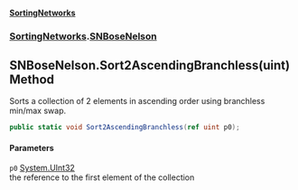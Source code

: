 #### [SortingNetworks](./index.md 'index')
### [SortingNetworks](./SortingNetworks.md 'SortingNetworks').[SNBoseNelson](./SortingNetworks-SNBoseNelson.md 'SortingNetworks.SNBoseNelson')
## SNBoseNelson.Sort2AscendingBranchless(uint) Method
Sorts a collection of 2 elements in ascending order using branchless min/max swap.  
```csharp
public static void Sort2AscendingBranchless(ref uint p0);
```
#### Parameters
<a name='SortingNetworks-SNBoseNelson-Sort2AscendingBranchless(uint)-p0'></a>
`p0` [System.UInt32](https://docs.microsoft.com/en-us/dotnet/api/System.UInt32 'System.UInt32')  
the reference to the first element of the collection  
  
